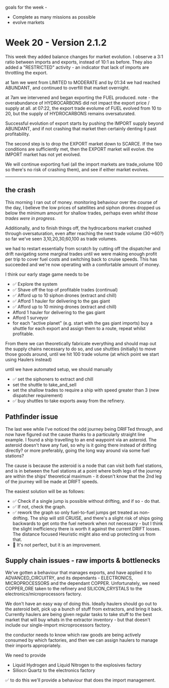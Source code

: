 

goals for the week - 
* Complete as many missions as possible
* evolve markets

# Week 20 - Version 2.1.2

This week they added balance changes for market evolution. 
I observe a 3:1 ratio between imports and exports, instead of 10:1 as before.
They also added a "RESTRICTED" activity - an indicator that lack of imports are throttling the export.

at 1am we went from LIMITED to MODERATE and by 01:34 we had reached ABUNDANT, and continued to overfill that market overnight.

at 7am we intervened and began exporting the FUEL produced. 
note - the overabundance of HYDROCARBONS did not impact the export price / supply at all. 
at 07:22, the export trade evolume of FUEL evolved from 10 to 20, but the supply of HYDROCARBONS remains oversaturated.


Successful evolution of export starts by pushing the IMPORT supply beyond ABUNDANT, and if not crashing that market then certainly denting it past profitability.

The second step is to drop the EXPORT market down to SCARCE. If the two conditions are sufficiently met, then the EXPORT market will evolve.
the IMPORT market has not yet evolved.

We will continue exporting fuel (all the import markets are trade_volume 100 so there's no risk of crashing them), and see if either market evolves.


--- 

## the crash

This morning I ran out of money. monitoring behaviour over the course of the day, I believe the low prices of satellites and siphon drones dropped us below the minimum amount for shallow trades, perhaps even *whilst those trades were in progress*.

Additionally, and to finish things off, the hydrocarbons market crashed through oversaturation, even after reaching the next trade volume (30->60?)
so far we've seen 3,10,20,30,60,100 as trade volumes.

we had to restart essentially from scratch by cutting off the dispatcher and drift navigating some marginal trades until we were making enough profit per trip to cover fuel costs and switching back to cruise speeds. This has succeeded and we're now operating with a comfortable amount of money.

I think our early stage game needs to be 
* ✅ Explore the system
* ✅ Shave off the top of profitable trades (continual)
* ✅ Afford up to 10 siphon drones (extract and chill)
* ✅ Afford 1 hauler for delivering to the gas giant
* ✅ Afford up to 10 mining drones (extract and chill)
*  Afford 1 hauler for delivering to the gas giant
*  Afford 1 surveyor
*  for each "active planet" (e.g. start with the gas giant imports) buy a shuttle for each export and assign them to a route, repeat whilst profitable.

From there we can theoretically fabricate everything and should map out the supply chains necessary to do so, and use shuttles (initially) to move those goods around, until we hit 100 trade volume (at which point we start using Haulers instead)

until we have automated setup, we should manually
* ✅ set the siphoners to extract and chill
* set the shuttle to take_and_sell
* set the shallow trades to require a ship with speed greater than 3 (new dispatcher requirement)
* ✅ buy shuttles to take exports away from the refinery.



## Pathfinder issue

The last wee while I've noticed the odd journey being DRIFTed through, and now have figured out the cause thanks to a particularly straight line example.
I found a ship travelling to an end waypoint via an asteroid. The asteroid doesn't have any fuel, so why is it going there instead of drifting directly? or more preferably, going the long way around via some fuel stations? 

The cause is because the asteroid is a node that can visit both fuel stations, and is in between the fuel stations at a point where both legs of the journey are within the ships' theoretical maximum - it doesn't know that the 2nd leg of the journey will be made at DRIFT speeds.

The easiest solution will be as follows:
* ✅ Check if a single jump is possible without drifting, and if so - do that.
* ✅ If not, check the graph.
 * ✅ rework the graph so only fuel-to-fuel jumps get treated as non-drifting. The ship will still CRUISE, and there's a slight risk of ships going backwards to get onto the fuel network when not necessary - but I think the slight inefficiency there is worth it against the current DRIFT losses. The distance focused Heuristic might also end up protecting us from that.
 * 🥇 It's not perfect, but it is an improvement.




## Supply chain issues - raw imports & bottlenecks  

We've gotten a behaviour that manages exports, and have applied it to ADVANCED_CIRCUITRY, and its dependants - ELECTRONICS, MICROPROCESSORS and the dependant COPPER. 
Unfortunately, we need COPPER_ORE taken to the refinery and SILICON_CRYSTALS to the electronics/microprocessors factory. 

We don't have an easy way of doing this. Ideally haulers should go out to the asteroid belt, pick up a bunch of stuff from extractors, and bring it back.
Currently haulers are being given regular tasks to take stuff to the best market that will buy whats in the extractor inventory - but that doesn't include our single-import microprocessors factory. 


the conductor needs to know which raw goods are being actively consumed by which factories, and then we can assign haulers to manage their imports appropriately.

We need to provide 
 - Liquid Hydrogen and Liquid Nitrogen to the explosives factory
 - Siliocn Quartz to the electronics factory

✅ to do this we'll provide a behaviour that does the import management.